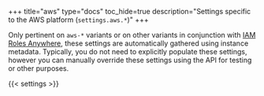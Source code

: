 +++
title="aws"
type="docs"
toc_hide=true
description="Settings specific to the AWS platform (`settings.aws.*`)"
+++

Only pertinent on `aws-*` variants or on other variants in conjunction with [IAM Roles Anywhere](https://docs.aws.amazon.com/rolesanywhere/latest/userguide/introduction.html), these settings are automatically gathered using instance metadata.
Typically, you do not need to explicitly populate these settings, however you can manually override these settings using the API for testing or other purposes.

{{< settings >}}
